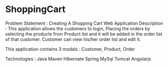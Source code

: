 # ShoppingCart
Problem Statement : Creating A Shopping Cart Web Application
Description : This application allows the customers to login, Placing the orders by selecting the products from Product list and it will be added in the order list of that customer. Customer can view his/her order list and edit it.

This application contains 3 modals : Customer, Product, Order

Technologies : 
Java
Maven
Hibernate
Spring 
MySql
Tomcat
Angularjs

